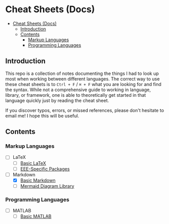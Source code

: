 # Cheat Sheets (Docs)

- [Cheat Sheets (Docs)](#cheat-sheets-docs)
  - [Introduction](#introduction)
  - [Contents](#contents)
    - [Markup Languages](#markup-languages)
    - [Programming Languages](#programming-languages)

## Introduction

This repo is a collection of notes documenting the things I had to look up most when working between different languages. The correct way to use these cheat sheets is to `Ctrl + F` / `⌘ + F` what you are looking for and find the syntax. While not a comprehensive guide to working in language, library, or framework, one is able to theoretically get started in that language quickly just by reading the cheat sheet.

If you discover typos, errors, or missed references, please don't hesitate to email me! I hope this will be useful.

## Contents

### Markup Languages

- [ ] LaTeX
  - [ ] [Basic LaTeX](./latex/latex.md)
  - [ ] [EEE-Specific Packages](./latex/latex-eee.md)
- [ ] Markdown
  - [x] [Basic Markdown](./markdown/markdown.md)
  - [ ] [Mermaid Diagram Library](./markdown/markdown-mermaid.md)

### Programming Languages

- [ ] MATLAB
  - [ ] [Basic MATLAB](./matlab/matlab.md)
